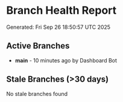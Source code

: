 # Branch Health Report
Generated: Fri Sep 26 18:50:57 UTC 2025

## Active Branches
- **main** - 10 minutes ago by Dashboard Bot

## Stale Branches (>30 days)
No stale branches found
